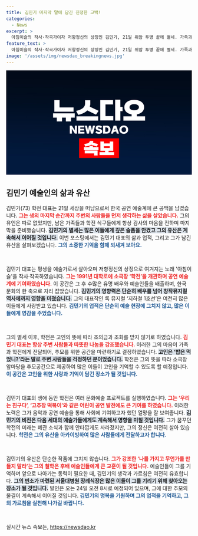 ```yaml
---
title: 김민기 마지막 말에 담긴 진정한 고백!
categories:
  - News
excerpt: >
  아침이슬의 작사·작곡가이자 저항정신의 상징인 김민기, 21일 위암 투병 끝에 별세. 가족과의 마지막 시간까지 주변에 감사함을 전하며, 그의 유산은 계속해서 이어집니다. 조의금과 조화는 사양하고, 추모공간이 마련됩니다.
feature_text: >
  아침이슬의 작사·작곡가이자 저항정신의 상징인 김민기, 21일 위암 투병 끝에 별세. 가족과의 마지막 시간까지 주변에 감사함을 전하며, 그의 유산은 계속해서 이어집니다. 조의금과 조화는 사양하고, 추모공간이 마련됩니다.
image: '/assets/img/newsdao_breakingnews.jpg'
---
```


<p><img src="/assets/img/newsdao_breakingnews.jpg" alt="bookingtag 속보" /></p>

<h2 data-ke-size="size26">김민기 예술인의 삶과 유산</h2>

<p data-ke-size="size16">김민기(73) 학전 대표는 21일 세상을 떠남으로써 한국 공연 예술계에 큰 공백을 남겼습니다. <b><span style="color: #ee2323;">그는 생의 마지막 순간까지 주변의 사람들을 먼저 생각하는 삶을 살았습니다.</span></b> 그의 유언은 따로 없었지만, 남은 가족들과 학전 식구들에게 항상 감사의 마음을 전하며 마지막을 준비했습니다. <b><span style="background-color: #21538527;">김민기의 별세는 많은 이들에게 깊은 슬픔을 안겼고 그의 유산은 계속해서 이어질 것입니다.</span></b> 이번 포스팅에서는 김민기 대표의 삶과 업적, 그리고 그가 남긴 유산을 살펴보겠습니다. <b><span style="color: #1a5490;">그의 소중한 기억을 함께 되새겨 보아요.</span></b></p>

<p data-ke-size="size16">&nbsp;</p>

<p>김민기 대표는 평생을 예술가로서 살아오며 저항정신의 상징으로 여겨지는 노래 '아침이슬'을 작사·작곡하였습니다. <b><span style="color: #ee2323;">그는 1991년 대학로에 소극장 ‘학전’을 개관하며 공연 예술계에 기여하였습니다.</span></b> 이 공간은 그 후 수많은 유명 배우와 예술인들을 배출하며, 한국 문화의 한 축으로 자리 잡았습니다. <b><span style="background-color: #21538527;">김민기의 영향력은 단순히 배우를 넘어 창작뮤지컬 역사에까지 영향을 미쳤습니다.</span></b> 그의 대표작인 록 뮤지컬 ‘지하철 1호선’은 여전히 많은 이들에게 사랑받고 있습니다. <b><span style="color: #1a5490;">김민기의 업적은 단순히 예술 현장에 그치지 않고, 많은 이들에게 영감을 주었습니다.</span></b></p>

<p data-ke-size="size16">&nbsp;</p>

<p>그의 별세 이후, 학전은 고인의 뜻에 따라 조의금과 조화를 받지 않기로 하였습니다. <b><span style="color: #ee2323;">김민기 대표는 항상 주변 사람들과 따뜻한 나눔을 강조했습니다.</span></b> 이러한 그의 마음이 가족과 학전에게 전달되어, 추모를 위한 공간을 마련하기로 결정하였습니다. <b><span style="background-color: #21538527;">고인은 ‘밥은 먹었니?’라는 말로 주변 사람들을 걱정하던 분이었습니다.</span></b> 학전은 그의 뜻을 따라 소극장 앞마당을 추모공간으로 제공하여 많은 이들이 고인을 기억할 수 있도록 할 예정입니다. <b><span style="color: #1a5490;">이 공간은 고인을 위한 사랑과 기억이 담긴 장소가 될 것입니다.</span></b></p>

<p data-ke-size="size16">&nbsp;</p>

<p>김민기 대표의 생애 동안 학전은 여러 문화예술 프로젝트를 실행하였습니다. <b><span style="color: #ee2323;">그는 ‘우리는 친구다’, ‘고추장 떡볶이’와 같은 어린이 공연 발전에도 큰 기여를 하였습니다.</span></b> 이러한 노력은 그가 음악과 공연 예술을 통해 사회에 기여하고자 했던 열망을 잘 보여줍니다. <b><span style="background-color: #21538527;">김민기의 비전은 다음 세대의 예술가들에게도 계속해서 영향을 미칠 것입니다.</span></b> 그가 꿈꾸던 학전의 미래는 폐관 소식과 함께 안타깝게도 사라졌지만, 그의 정신은 여전히 살아 있습니다. <b><span style="color: #1a5490;">학전은 그의 유산을 아카이빙하여 많은 사람들에게 전달하고자 합니다.</span></b></p>

<p data-ke-size="size16">&nbsp;</p>

<p>김민기의 유산은 단순한 작품에 그치지 않습니다. <b><span style="color: #ee2323;">그가 강조한 ‘나를 가지고 무언가를 만들지 말라’는 그의 철학은 후배 예술인들에게 큰 교훈이 될 것입니다.</span></b> 예술인들이 그를 기억하며 앞으로 나아가는 동력이 필요한 때, 김민기의 생각과 가르침은 여전히 유효합니다. <b><span style="background-color: #21538527;">그의 빈소가 마련된 서울대병원 장례식장은 많은 이들이 그를 기리기 위해 찾아오는 장소가 될 것입니다.</span></b> 발인은 오는 24일 오전 8시로 예정되어 있으며, 그에 대한 추모의 물결이 계속해서 이어질 것입니다. <b><span style="color: #1a5490;">김민기의 명복을 기원하며 그의 업적을 기억하고, 그의 가르침을 실천해 나가길 바랍니다.</span></b></p>

<p data-ke-size="size16">&nbsp;</p>
실시간 뉴스 속보는, <a href="https://newsdao.kr" rel="dofollow">https://newsdao.kr</a>


